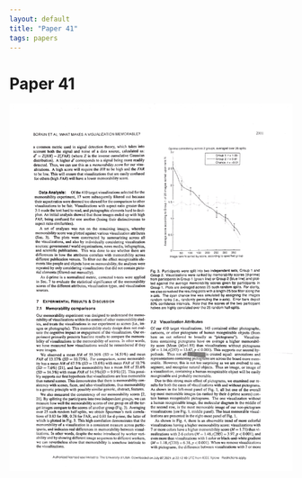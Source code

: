```yaml
---
layout: default
title: "Paper 41"
tags: papers
---
```


# Paper 41

<img src="/assets/scans/41.png" alt="Page with chartjunk removed" width="800"/>
